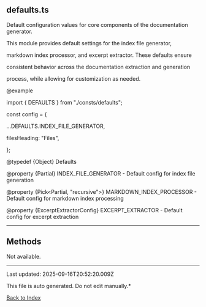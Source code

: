 ## defaults.ts





 Default configuration values for core components of the documentation generator.



 This module provides default settings for the index file generator,

 markdown index processor, and excerpt extractor. These defaults ensure

 consistent behavior across the documentation extraction and generation

 process, while allowing for customization as needed.



 @example

 import { DEFAULTS } from "./consts/defaults";

 const config = {

   ...DEFAULTS.INDEX_FILE_GENERATOR,

   filesHeading: "Files",

 };



 @typedef {Object} Defaults

 @property {Partial<IndexFileGeneratorConfig>} INDEX_FILE_GENERATOR - Default config for index file generation

 @property {Pick<Partial<MarkdownIndexProcessorConfig>, "recursive">} MARKDOWN_INDEX_PROCESSOR - Default config for markdown index processing

 @property {ExcerptExtractorConfig} EXCERPT_EXTRACTOR - Default config for excerpt extraction

 



---



## Methods



Not available.



---



Last updated: 2025-09-16T20:52:20.009Z



This file is auto generated. Do not edit manually.*



[Back to Index](./index.md)
